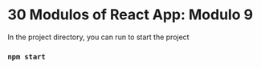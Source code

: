 # 30 Modulos of React App: Modulo 9

In the project directory, you can run to start the project

### `npm start`
